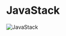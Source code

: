 # JavaStack

![JavaStack](https://user-images.githubusercontent.com/1051058/34463862-f59d02d6-ee7a-11e7-88cc-bdc61fb25f94.png)